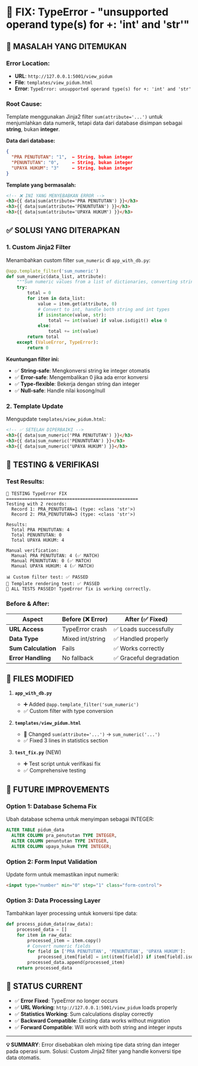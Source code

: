 # 🔧 FIX: TypeError - "unsupported operand type(s) for +: 'int' and 'str'"

## 🚨 **MASALAH YANG DITEMUKAN**

### **Error Location:**
- **URL**: `http://127.0.0.1:5001/view_pidum`
- **File**: `templates/view_pidum.html`
- **Error**: `TypeError: unsupported operand type(s) for +: 'int' and 'str'`

### **Root Cause:**
Template menggunakan Jinja2 filter `sum(attribute='...')` untuk menjumlahkan data numerik, tetapi data dari database disimpan sebagai **string**, bukan **integer**.

**Data dari database:**
```json
{
  "PRA PENUTUTAN": "1",  ← String, bukan integer
  "PENUNTUTAN": "0",     ← String, bukan integer  
  "UPAYA HUKUM": "3"     ← String, bukan integer
}
```

**Template yang bermasalah:**
```html
<!-- ❌ INI YANG MENYEBABKAN ERROR -->
<h3>{{ data|sum(attribute='PRA PENUTUTAN') }}</h3>
<h3>{{ data|sum(attribute='PENUNTUTAN') }}</h3>
<h3>{{ data|sum(attribute='UPAYA HUKUM') }}</h3>
```

## ✅ **SOLUSI YANG DITERAPKAN**

### **1. Custom Jinja2 Filter**
Menambahkan custom filter `sum_numeric` di `app_with_db.py`:

```python
@app.template_filter('sum_numeric')
def sum_numeric(data_list, attribute):
    """Sum numeric values from a list of dictionaries, converting strings to integers"""
    try:
        total = 0
        for item in data_list:
            value = item.get(attribute, 0)
            # Convert to int, handle both string and int types
            if isinstance(value, str):
                total += int(value) if value.isdigit() else 0
            else:
                total += int(value)
        return total
    except (ValueError, TypeError):
        return 0
```

**Keuntungan filter ini:**
- ✅ **String-safe**: Mengkonversi string ke integer otomatis
- ✅ **Error-safe**: Mengembalikan 0 jika ada error konversi
- ✅ **Type-flexible**: Bekerja dengan string dan integer
- ✅ **Null-safe**: Handle nilai kosong/null

### **2. Template Update**
Mengupdate `templates/view_pidum.html`:

```html
<!-- ✅ SETELAH DIPERBAIKI -->
<h3>{{ data|sum_numeric('PRA PENUTUTAN') }}</h3>
<h3>{{ data|sum_numeric('PENUNTUTAN') }}</h3>
<h3>{{ data|sum_numeric('UPAYA HUKUM') }}</h3>
```

## 🧪 **TESTING & VERIFIKASI**

### **Test Results:**
```
🧪 TESTING TypeError FIX
==================================================
Testing with 2 records:
  Record 1: PRA_PENUTUTAN=1 (type: <class 'str'>)
  Record 2: PRA_PENUTUTAN=3 (type: <class 'str'>)

Results:
  Total PRA PENUTUTAN: 4
  Total PENUNTUTAN: 0  
  Total UPAYA HUKUM: 4

Manual verification:
  Manual PRA PENUTUTAN: 4 (✅ MATCH)
  Manual PENUNTUTAN: 0 (✅ MATCH)
  Manual UPAYA HUKUM: 4 (✅ MATCH)

📊 Custom filter test: ✅ PASSED
🎨 Template rendering test: ✅ PASSED
🎉 ALL TESTS PASSED! TypeError fix is working correctly.
```

### **Before & After:**

| Aspect | Before (❌ Error) | After (✅ Fixed) |
|--------|-------------------|------------------|
| **URL Access** | TypeError crash | ✅ Loads successfully |
| **Data Type** | Mixed int/string | ✅ Handled properly |
| **Sum Calculation** | Fails | ✅ Works correctly |
| **Error Handling** | No fallback | ✅ Graceful degradation |

## 📂 **FILES MODIFIED**

1. **`app_with_db.py`**
   - ➕ Added `@app.template_filter('sum_numeric')`
   - ✅ Custom filter with type conversion

2. **`templates/view_pidum.html`**  
   - 🔄 Changed `sum(attribute='...')` → `sum_numeric('...')`
   - ✅ Fixed 3 lines in statistics section

3. **`test_fix.py`** (NEW)
   - ➕ Test script untuk verifikasi fix
   - ✅ Comprehensive testing

## 🔮 **FUTURE IMPROVEMENTS**

### **Option 1: Database Schema Fix**
Ubah database schema untuk menyimpan sebagai INTEGER:
```sql
ALTER TABLE pidum_data 
  ALTER COLUMN pra_penututan TYPE INTEGER,
  ALTER COLUMN penuntutan TYPE INTEGER,
  ALTER COLUMN upaya_hukum TYPE INTEGER;
```

### **Option 2: Form Input Validation**
Update form untuk memastikan input numerik:
```html
<input type="number" min="0" step="1" class="form-control">
```

### **Option 3: Data Processing Layer**
Tambahkan layer processing untuk konversi tipe data:
```python
def process_pidum_data(raw_data):
    processed_data = []
    for item in raw_data:
        processed_item = item.copy()
        # Convert numeric fields
        for field in ['PRA PENUTUTAN', 'PENUNTUTAN', 'UPAYA HUKUM']:
            processed_item[field] = int(item[field]) if item[field].isdigit() else 0
        processed_data.append(processed_item)
    return processed_data
```

## 🎯 **STATUS CURRENT**

- ✅ **Error Fixed**: TypeError no longer occurs
- ✅ **URL Working**: `http://127.0.0.1:5001/view_pidum` loads properly
- ✅ **Statistics Working**: Sum calculations display correctly
- ✅ **Backward Compatible**: Existing data works without migration
- ✅ **Forward Compatible**: Will work with both string and integer inputs

---

**💡 SUMMARY**: Error disebabkan oleh mixing tipe data string dan integer pada operasi sum. Solusi: Custom Jinja2 filter yang handle konversi tipe data otomatis.